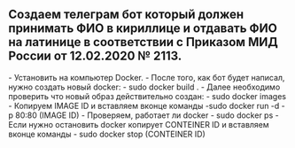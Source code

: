 <h2>Создаем телеграм бот который должен принимать ФИО в кириллице и отдавать ФИО на латинице в соответствии с Приказом МИД России от 12.02.2020 № 2113.</h2>
- Установить на компьютер Docker.
- После того, как бот будет написал, нужно создать новый docker: - sudo docker build .
- Далее необходимо проверить что новый образ действительно создан: - sudo docker images
- Копируем IMAGE ID и вставляем вконце команды -sudo docker run -d -p 80:80 (IMAGE ID)
- Проверяем, работает ли docker - sudo docker ps
- Если нужно остановить docker копирует CONTEINER ID и вставляем вконце команды - sudo docker stop (CONTEINER ID) 

